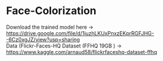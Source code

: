# Face-Colorization
Download the trained model here -> https://drive.google.com/file/d/1iuzhLKUxPnxzEKprRGFJHG--6Cz0xgJZ/view?usp=sharing                                                             
Data (Flickr-Faces-HQ Dataset (FFHQ 19GB ) -> https://www.kaggle.com/arnaud58/flickrfaceshq-dataset-ffhq
